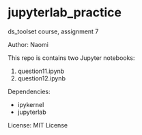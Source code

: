 # jupyterlab_practice
ds_toolset course, assignment 7

Author: Naomi 

This repo is contains two Jupyter notebooks:  
1. question11.ipynb
2. question12.ipynb

Dependencies:
  - ipykernel
  - jupyterlab

License: 
MIT License